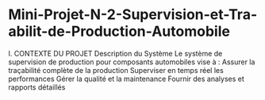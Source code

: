 # Mini-Projet-N-2-Supervision-et-Tra-abilit-de-Production-Automobile
I. CONTEXTE DU PROJET Description du Système Le système de supervision de production pour composants automobiles vise à : Assurer la traçabilité complète de la production Superviser en temps réel les performances Gérer la qualité et la maintenance Fournir des analyses et rapports détaillés
